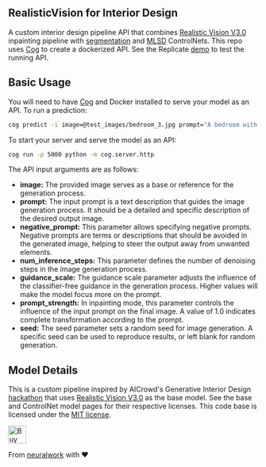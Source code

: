 ## RealisticVision for Interior Design
A custom interior design pipeline API that combines [Realistic Vision V3.0](https://huggingface.co/SG161222/Realistic_Vision_V3.0_VAE) inpainting pipeline with [segmentation](https://huggingface.co/BertChristiaens/controlnet-seg-room) and [MLSD](https://huggingface.co/lllyasviel/sd-controlnet-mlsd) ControlNets. This repo uses [Cog](https://github.com/replicate/cog/blob/main/docs/getting-started-own-model.md) to create a dockerized API. See the Replicate [demo](https://replicate.com/adirik/interior-design) to test the running API.


## Basic Usage
You will need to have [Cog](https://github.com/replicate/cog/blob/main/docs/getting-started-own-model.md) and Docker installed to serve your model as an API. To run a prediction:

```bash
cog predict -i image=@test_images/bedroom_3.jpg prompt="A bedroom with a bohemian spirit centered around a relaxed canopy bed complemented by a large macrame wall hanging. An eclectic dresser serves as a unique storage solution while an array of potted plants brings life and color to the room"
```

To start your server and serve the model as an API:
```bash
cog run -p 5000 python -m cog.server.http
```

The API input arguments are as follows:

- **image:** The provided image serves as a base or reference for the generation process.  
- **prompt:** The input prompt is a text description that guides the image generation process. It should be a detailed and specific description of the desired output image.  
- **negative_prompt:** This parameter allows specifying negative prompts. Negative prompts are terms or descriptions that should be avoided in the generated image, helping to steer the output away from unwanted elements.  
- **num_inference_steps:** This parameter defines the number of denoising steps in the image generation process.  
- **guidance_scale:** The guidance scale parameter adjusts the influence of the classifier-free guidance in the generation process. Higher values will make the model focus more on the prompt.  
- **prompt_strength:** In inpainting mode, this parameter controls the influence of the input prompt on the final image. A value of 1.0 indicates complete transformation according to the prompt.  
- **seed:** The seed parameter sets a random seed for image generation. A specific seed can be used to reproduce results, or left blank for random generation.  

## Model Details

This is a custom pipeline inspired by AICrowd's Generative Interior Design [hackathon](https://www.aicrowd.com/challenges/generative-interior-design-challenge-2024) that uses [Realistic Vision V3.0](https://huggingface.co/SG161222/Realistic_Vision_V3.0_VAE) as the base model. See the base and ControlNet model pages for their respective licenses. This code base is licensed under the [MIT license](https://github.com/neuralwork/sd-interior-design/blob/main/LICENSE).

<a href='https://ko-fi.com/Z8Z616R4PF' target='_blank'><img height='36' style='border:0px;height:36px;' src='https://storage.ko-fi.com/cdn/kofi6.png?v=6' border='0' alt='Buy Me a Coffee at ko-fi.com' /></a>

From [neuralwork](https://neuralwork.ai/) with :heart:
